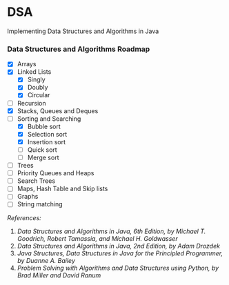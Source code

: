 # DSA
Implementing Data Structures and Algorithms in Java

### Data Structures and Algorithms Roadmap
-[x] Arrays
-[x] Linked Lists
    -[x] Singly
    -[x] Doubly
    -[x] Circular
-[ ] Recursion    
-[x] Stacks, Queues and Deques
-[ ] Sorting and Searching
    -[x] Bubble sort
    -[x] Selection sort
    -[x] Insertion sort
    -[ ] Quick sort
    -[ ] Merge sort
-[ ] Trees
-[ ] Priority Queues and Heaps
-[ ] Search Trees
-[ ] Maps, Hash Table and Skip lists
-[ ] Graphs
-[ ] String matching

*References:*
1. *Data Structures and Algorithms in Java, 6th Edition, by Michael T. Goodrich, 
Robert Tamassia, and Michael H. Goldwasser*
2. *Data Structures and Algorithms in Java, 2nd Edition, by Adam Drozdek*
3. *Java Structures, Data Structures in Java for the Principled Programmer, by Duanne A. Bailey*
4. *Problem Solving with Algorithms and Data Structures using Python, by Brad Miller and David Ranum*
